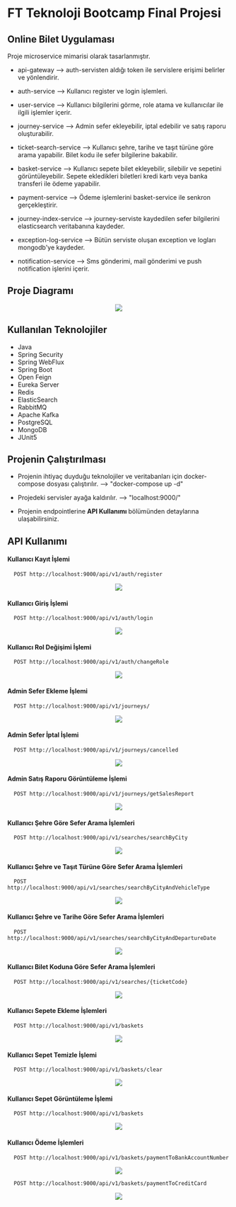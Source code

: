 # FT Teknoloji Bootcamp Final Projesi

## Online Bilet Uygulaması

Proje microservice mimarisi olarak tasarlanmıştır. 

- api-gateway --> auth-servisten aldığı token ile servislere erişimi belirler ve yönlendirir. 

- auth-service --> Kullanıcı register ve login işlemleri.

- user-service --> Kullanıcı bilgilerini görme, role atama ve kullanıcılar ile ilgili işlemler içerir.

- journey-service --> Admin sefer ekleyebilir, iptal edebilir ve satış raporu oluşturabilir.

- ticket-search-service --> Kullanıcı şehre, tarihe ve taşıt türüne göre arama yapabilir. Bilet kodu ile sefer bilgilerine bakabilir.

- basket-service --> Kullanıcı sepete bilet ekleyebilir, silebilir ve sepetini görüntüleyebilir. Sepete ekledikleri biletleri kredi kartı veya banka transferi ile ödeme yapabilir.

- payment-service --> Ödeme işlemlerini basket-service ile senkron gerçekleştirir.

- journey-index-service --> journey-serviste kaydedilen sefer bilgilerini elasticsearch veritabanına kaydeder.

- exception-log-service --> Bütün serviste oluşan exception ve logları mongodb'ye kaydeder.

- notification-service --> Sms gönderimi, mail gönderimi ve push notification işlerini içerir.

## Proje Diagramı

<p align="center">
    <img src ="/screenshots/final-project-diagram.png">
</p>

## Kullanılan Teknolojiler
 - Java
 - Spring Security
 - Spring WebFlux
 - Spring Boot
 - Open Feign
 - Eureka Server
 - Redis
 - ElasticSearch
 - RabbitMQ
 - Apache Kafka
 - PostgreSQL
 - MongoDB
 - JUnit5

## Projenin Çalıştırılması

 - Projenin ihtiyaç duyduğu teknolojiler ve veritabanları için docker-compose dosyası çalıştırılır. --> "docker-compose up -d"

 - Projedeki servisler ayağa kaldırılır. --> "localhost:9000/"
 - Projenin endpointlerine <b> API Kullanımı </b> bölümünden detaylarına ulaşabilirsiniz.

## API Kullanımı

#### Kullanıcı Kayıt İşlemi

```http
  POST http://localhost:9000/api/v1/auth/register
```
<p align="center">
    <img src ="/screenshots/register.png">
</p>

#### Kullanıcı Giriş İşlemi

```http
  POST http://localhost:9000/api/v1/auth/login
```
<p align="center">
    <img src ="/screenshots/login.png">
</p>

#### Kullanıcı Rol Değişimi İşlemi

```http
  POST http://localhost:9000/api/v1/auth/changeRole
```
<p align="center">
    <img src ="/screenshots/change role.png">
</p>

#### Admin Sefer Ekleme İşlemi

```http
  POST http://localhost:9000/api/v1/journeys/
```
<p align="center">
    <img src ="/screenshots/create journey.png">
</p>

#### Admin Sefer İptal İşlemi

```http
  POST http://localhost:9000/api/v1/journeys/cancelled
```
<p align="center">
    <img src ="/screenshots/cancelled.png">
</p>

#### Admin Satış Raporu Görüntüleme İşlemi

```http
  POST http://localhost:9000/api/v1/journeys/getSalesReport
```
<p align="center">
    <img src ="/screenshots/sales report.png">
</p>

#### Kullanıcı Şehre Göre Sefer Arama İşlemleri

```http
  POST http://localhost:9000/api/v1/searches/searchByCity
```
<p align="center">
    <img src ="/screenshots/search by city.png">
</p>

#### Kullanıcı Şehre ve Taşıt Türüne Göre Sefer Arama İşlemleri

```http
  POST http://localhost:9000/api/v1/searches/searchByCityAndVehicleType
```
<p align="center">
    <img src ="/screenshots/search by city and vehicle type.png">
</p>

#### Kullanıcı Şehre ve Tarihe Göre Sefer Arama İşlemleri

```http
  POST http://localhost:9000/api/v1/searches/searchByCityAndDepartureDate
```
<p align="center">
    <img src ="/screenshots/search by city and departuredate.png">
</p>

#### Kullanıcı Bilet Koduna Göre Sefer Arama İşlemleri

```http
  POST http://localhost:9000/api/v1/searches/{ticketCode}
```
<p align="center">
    <img src ="/screenshots/search ticket code.png">
</p>

#### Kullanıcı Sepete Ekleme İşlemleri

```http
  POST http://localhost:9000/api/v1/baskets
```
<p align="center">
    <img src ="/screenshots/sepete ekleme.png">
</p>

#### Kullanıcı Sepet Temizle İşlemi

```http
  POST http://localhost:9000/api/v1/baskets/clear
```
<p align="center">
    <img src ="/screenshots/sepet temizleme.png">
</p>

#### Kullanıcı Sepet Görüntüleme İşlemi

```http
  POST http://localhost:9000/api/v1/baskets
```
<p align="center">
    <img src ="/screenshots/sepet görüntüleme.png">
</p>

#### Kullanıcı Ödeme İşlemleri

```http
  POST http://localhost:9000/api/v1/baskets/paymentToBankAccountNumber
```
<p align="center">
    <img src ="/screenshots/payment bank transfer.png">
</p>

```http
  POST http://localhost:9000/api/v1/baskets/paymentToCreditCard
```
<p align="center">
    <img src ="/screenshots/payment credit card.png">
</p>







